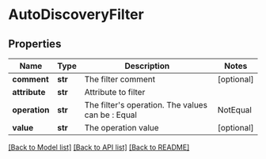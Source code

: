 # AutoDiscoveryFilter

## Properties
Name | Type | Description | Notes
------------ | ------------- | ------------- | -------------
**comment** | **str** | The filter comment | [optional] 
**attribute** | **str** | Attribute to filter | 
**operation** | **str** | The filter&#39;s operation. The values can be : Equal|NotEqual|GreaterThan|GreaterEqual|LessThan|LessEqual|Contain|NotContain|NotExist|RegexMatch|RegexNotMatch | 
**value** | **str** | The operation value | [optional] 

[[Back to Model list]](../README.md#documentation-for-models) [[Back to API list]](../README.md#documentation-for-api-endpoints) [[Back to README]](../README.md)


